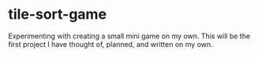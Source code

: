 ﻿# tile-sort-game
Experimenting with creating a small mini game on my own.
This will be the first project I have thought of, planned, and written on my own.
